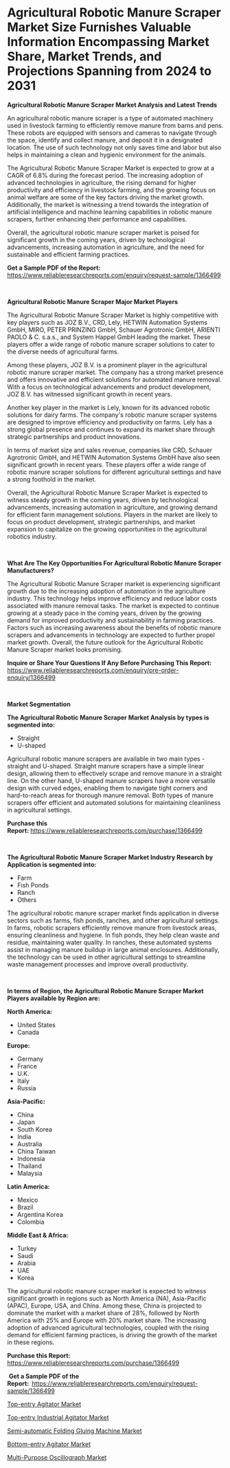 <p><h1>Agricultural Robotic Manure Scraper Market Size Furnishes Valuable Information Encompassing Market Share, Market Trends, and Projections Spanning from 2024 to 2031</h1></p><p><strong>Agricultural Robotic Manure Scraper Market Analysis and Latest Trends</strong></p>
<p><p>An agricultural robotic manure scraper is a type of automated machinery used in livestock farming to efficiently remove manure from barns and pens. These robots are equipped with sensors and cameras to navigate through the space, identify and collect manure, and deposit it in a designated location. The use of such technology not only saves time and labor but also helps in maintaining a clean and hygienic environment for the animals.</p><p>The Agricultural Robotic Manure Scraper Market is expected to grow at a CAGR of 6.8% during the forecast period. The increasing adoption of advanced technologies in agriculture, the rising demand for higher productivity and efficiency in livestock farming, and the growing focus on animal welfare are some of the key factors driving the market growth. Additionally, the market is witnessing a trend towards the integration of artificial intelligence and machine learning capabilities in robotic manure scrapers, further enhancing their performance and capabilities.</p><p>Overall, the agricultural robotic manure scraper market is poised for significant growth in the coming years, driven by technological advancements, increasing automation in agriculture, and the need for sustainable and efficient farming practices.</p></p>
<p><strong>Get a Sample PDF of the Report:&nbsp;</strong> <a href="https://www.reliableresearchreports.com/enquiry/request-sample/1366499">https://www.reliableresearchreports.com/enquiry/request-sample/1366499</a></p>
<p>&nbsp;</p>
<p><strong>Agricultural Robotic Manure Scraper Major Market Players</strong></p>
<p><p>The Agricultural Robotic Manure Scraper Market is highly competitive with key players such as JOZ B.V., CRD, Lely, HETWIN Automation Systems GmbH, MIRO, PETER PRINZING GmbH, Schauer Agrotronic GmbH, ARIENTI PAOLO & C. s.a.s., and System Happel GmbH leading the market. These players offer a wide range of robotic manure scraper solutions to cater to the diverse needs of agricultural farms.</p><p>Among these players, JOZ B.V. is a prominent player in the agricultural robotic manure scraper market. The company has a strong market presence and offers innovative and efficient solutions for automated manure removal. With a focus on technological advancements and product development, JOZ B.V. has witnessed significant growth in recent years.</p><p>Another key player in the market is Lely, known for its advanced robotic solutions for dairy farms. The company's robotic manure scraper systems are designed to improve efficiency and productivity on farms. Lely has a strong global presence and continues to expand its market share through strategic partnerships and product innovations.</p><p>In terms of market size and sales revenue, companies like CRD, Schauer Agrotronic GmbH, and HETWIN Automation Systems GmbH have also seen significant growth in recent years. These players offer a wide range of robotic manure scraper solutions for different agricultural settings and have a strong foothold in the market.</p><p>Overall, the Agricultural Robotic Manure Scraper Market is expected to witness steady growth in the coming years, driven by technological advancements, increasing automation in agriculture, and growing demand for efficient farm management solutions. Players in the market are likely to focus on product development, strategic partnerships, and market expansion to capitalize on the growing opportunities in the agricultural robotics industry.</p></p>
<p>&nbsp;</p>
<p><strong>What Are The Key Opportunities For Agricultural Robotic Manure Scraper Manufacturers?</strong></p>
<p><p>The Agricultural Robotic Manure Scraper market is experiencing significant growth due to the increasing adoption of automation in the agriculture industry. This technology helps improve efficiency and reduce labor costs associated with manure removal tasks. The market is expected to continue growing at a steady pace in the coming years, driven by the growing demand for improved productivity and sustainability in farming practices. Factors such as increasing awareness about the benefits of robotic manure scrapers and advancements in technology are expected to further propel market growth. Overall, the future outlook for the Agricultural Robotic Manure Scraper market looks promising.</p></p>
<p><strong>Inquire or Share Your Questions If Any Before Purchasing This Report:</strong> <a href="https://www.reliableresearchreports.com/enquiry/pre-order-enquiry/1366499">https://www.reliableresearchreports.com/enquiry/pre-order-enquiry/1366499</a></p>
<p>&nbsp;</p>
<p><strong>Market Segmentation</strong></p>
<p><strong>The Agricultural Robotic Manure Scraper Market Analysis by types is segmented into:</strong></p>
<p><ul><li>Straight</li><li>U-shaped</li></ul></p>
<p><p>Agricultural robotic manure scrapers are available in two main types - straight and U-shaped. Straight manure scrapers have a simple linear design, allowing them to effectively scrape and remove manure in a straight line. On the other hand, U-shaped manure scrapers have a more versatile design with curved edges, enabling them to navigate tight corners and hard-to-reach areas for thorough manure removal. Both types of manure scrapers offer efficient and automated solutions for maintaining cleanliness in agricultural settings.</p></p>
<p><strong>Purchase this Report:&nbsp;</strong><a href="https://www.reliableresearchreports.com/purchase/1366499">https://www.reliableresearchreports.com/purchase/1366499</a></p>
<p>&nbsp;</p>
<p><strong>The Agricultural Robotic Manure Scraper Market Industry Research by Application is segmented into:</strong></p>
<p><ul><li>Farm</li><li>Fish Ponds</li><li>Ranch</li><li>Others</li></ul></p>
<p><p>The agricultural robotic manure scraper market finds application in diverse sectors such as farms, fish ponds, ranches, and other agricultural settings. In farms, robotic scrapers efficiently remove manure from livestock areas, ensuring cleanliness and hygiene. In fish ponds, they help clean waste and residue, maintaining water quality. In ranches, these automated systems assist in managing manure buildup in large animal enclosures. Additionally, the technology can be used in other agricultural settings to streamline waste management processes and improve overall productivity.</p></p>
<p>&nbsp;</p>
<p><strong>In terms of Region, the Agricultural Robotic Manure Scraper Market Players available by Region are:</strong></p>
<p>
    <p> <strong> North America: </strong>
        <ul>
            <li>United States</li>
            <li>Canada</li>
        </ul>
        </p> 
    <p> <strong> Europe: </strong>
        <ul>
            <li>Germany</li>
            <li>France</li>
            <li>U.K.</li>
            <li>Italy</li>
            <li>Russia</li>
        </ul>
        </p> 
    <p> <strong> Asia-Pacific: </strong>
        <ul>
            <li>China</li>
            <li>Japan</li>
            <li>South Korea</li>
            <li>India</li>
            <li>Australia</li>
            <li>China Taiwan</li>
            <li>Indonesia</li>
            <li>Thailand</li>
            <li>Malaysia</li>
        </ul>
        </p> 
    <p> <strong> Latin America: </strong>
        <ul>
            <li>Mexico</li>
            <li>Brazil</li>
            <li>Argentina Korea</li>
            <li>Colombia</li>
        </ul>
        </p> 
    <p> <strong> Middle East & Africa: </strong>
        <ul>
            <li>Turkey</li>
            <li>Saudi</li>
            <li>Arabia</li>
            <li>UAE</li>
            <li>Korea</li>
        </ul>
    </p>
    </p>
<p><p>The agricultural robotic manure scraper market is expected to witness significant growth in regions such as North America (NA), Asia-Pacific (APAC), Europe, USA, and China. Among these, China is projected to dominate the market with a market share of 28%, followed by North America with 25% and Europe with 20% market share. The increasing adoption of advanced agricultural technologies, coupled with the rising demand for efficient farming practices, is driving the growth of the market in these regions.</p></p>
<p><strong>Purchase this Report: </strong><a href="https://www.reliableresearchreports.com/purchase/1366499">https://www.reliableresearchreports.com/purchase/1366499</a></p>
<p>&nbsp;<strong>Get a Sample PDF of the Report:&nbsp;&nbsp;</strong><a href="https://www.reliableresearchreports.com/enquiry/request-sample/1366499">https://www.reliableresearchreports.com/enquiry/request-sample/1366499</a></p>
<p><strong></strong></p>
<p><p><a href="https://medium.com/p/16a818003f96/edit">Top-entry Agitator Market</a></p><p><a href="https://medium.com/p/b3977b85afbe/edit">Top-entry Industrial Agitator Market</a></p><p><a href="https://medium.com/p/76b275f6040b/edit">Semi-automatic Folding Gluing Machine Market</a></p><p><a href="https://medium.com/p/bc832edb66ba/edit">Bottom-entry Agitator Market</a></p><p><a href="https://medium.com/p/2134dec0e62a/edit">Multi-Purpose Oscillograph Market</a></p></p>